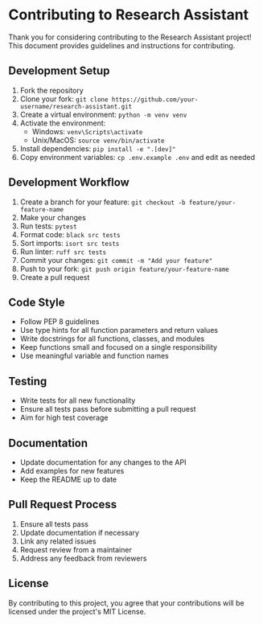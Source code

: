 # Contributing to Research Assistant

Thank you for considering contributing to the Research Assistant project! This document provides guidelines and instructions for contributing.

## Development Setup

1. Fork the repository
2. Clone your fork: `git clone https://github.com/your-username/research-assistant.git`
3. Create a virtual environment: `python -m venv venv`
4. Activate the environment: 
   - Windows: `venv\Scripts\activate`
   - Unix/MacOS: `source venv/bin/activate`
5. Install dependencies: `pip install -e ".[dev]"`
6. Copy environment variables: `cp .env.example .env` and edit as needed

## Development Workflow

1. Create a branch for your feature: `git checkout -b feature/your-feature-name`
2. Make your changes
3. Run tests: `pytest`
4. Format code: `black src tests`
5. Sort imports: `isort src tests`
6. Run linter: `ruff src tests`
7. Commit your changes: `git commit -m "Add your feature"`
8. Push to your fork: `git push origin feature/your-feature-name`
9. Create a pull request

## Code Style

- Follow PEP 8 guidelines
- Use type hints for all function parameters and return values
- Write docstrings for all functions, classes, and modules
- Keep functions small and focused on a single responsibility
- Use meaningful variable and function names

## Testing

- Write tests for all new functionality
- Ensure all tests pass before submitting a pull request
- Aim for high test coverage

## Documentation

- Update documentation for any changes to the API
- Add examples for new features
- Keep the README up to date

## Pull Request Process

1. Ensure all tests pass
2. Update documentation if necessary
3. Link any related issues
4. Request review from a maintainer
5. Address any feedback from reviewers

## License

By contributing to this project, you agree that your contributions will be licensed under the project's MIT License.